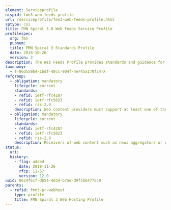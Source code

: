 ```yaml
---
element: Serviceprofile
nispid: fmn3-web-feeds-profile
url: /serviceprofile/fmn3-web-feeds-profile.html
sptype: coi
title: FMN Spiral 3.0 Web Feeds Service Profile
profilespec:
  org: fmn
  pubnum: 
  title: FMN Spiral 3 Standards Profile
  date: 2018-10-26
  version: 3
description: The Web Feeds Profile provides standards and guidance for the delivery of content to feed aggregators (web sites as well as directly to user agents).
taxonomy:
  - T-06d559b4-1bdf-40cc-904f-4e745a170f24-X
refgroup:
  - obligation: mandatory
    lifecycle: current
    standards: 
    - refid: ietf-rfc4287
    - refid: ietf-rfc5023
    - refid: rss-2.0
    description: Web content providers must support at least one of the two standards (RSS and/or Atom).
  - obligation: mandatory
    lifecycle: current
    standards: 
    - refid: ietf-rfc4287
    - refid: ietf-rfc5023
    - refid: rss-2.0
    description: Receivers of web content such as news aggregators or user agents must support both the RSS and the ATOM standard.
status:
  uri: 
  history: 
    - flag: added
      date: 2018-11-26
      rfcp: 11-57
      version: 12.0
uuid: 0624f61f-db54-4d34-b7ae-d9f5bb4775c0
parents:
  - refid: fmn3-pr-webhost
    type: profile
    title: FMN Spiral 3 Web Hosting Profile
---
```

